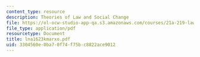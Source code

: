 ```yaml
---
content_type: resource
description: Theories of Law and Social Change
file: https://ol-ocw-studio-app-qa.s3.amazonaws.com/courses/21a-219-law-and-society-spring-2003/3304560e0ba70f74f75bc8822ace9012_lna1623kmarxo.pdf
file_type: application/pdf
resourcetype: Document
title: lna1623kmarxo.pdf
uid: 3304560e-0ba7-0f74-f75b-c8822ace9012
---
```

